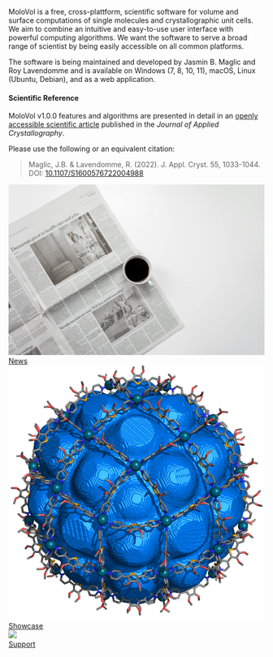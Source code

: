 ---
---

MoloVol is a free, cross-plattform, scientific software for volume and surface 
computations of single molecules and crystallographic unit cells. We aim to 
combine an intuitive and easy-to-use user interface with powerful computing 
algorithms. We want the software to serve a broad range of scientist by being 
easily accessible on all common platforms.

The software is being maintained and developed by Jasmin B. Maglic and Roy Lavendomme
and is available on Windows (7, 8, 10, 11), macOS, Linux (Ubuntu, Debian), and as a web application.

#### Scientific Reference
MoloVol v1.0.0 features and algorithms are presented in detail in an 
[openly accessible scientific article](https://doi.org/10.1107/S1600576722004988) 
published in the *Journal of Applied Crystallography*.

Please use the following or an equivalent citation:

> Maglic, J.B. & Lavendomme, R. (2022). J. Appl. Cryst. 55, 1033-1044.\
> DOI: [10.1107/S1600576722004988](https://doi.org/10.1107/S1600576722004988)

<div class="card-container">
  <div class="card">
    <a href="news">
      <img src="/docs/assets/images/news-card-image.jpg">
      <div class="card-title">News</div>
    </a>
  </div>
  <div class="card">
    <a href="showcase">
      <img src="/docs/assets/images/M48L96_tr.png">
      <div class="card-title">Showcase</div>
    </a>
  </div>
  <div class="card">
    <a href="">
      <img src="/docs/assets/images/support-card-image.jpg">
      <div class="card-title">Support</div>
    </a>
  </div>
</div>
